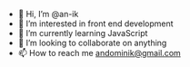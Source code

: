 - 👋 Hi, I’m @an-ik
- 👀 I’m interested in front end development
- 🌱 I’m currently learning JavaScript
- 💞️ I’m looking to collaborate on anything
- 📫 How to reach me andominik@gmail.com

<!---
an-ik/an-ik is a ✨ special ✨ repository because its `README.md` (this file) appears on your GitHub profile.
You can click the Preview link to take a look at your changes.
--->

